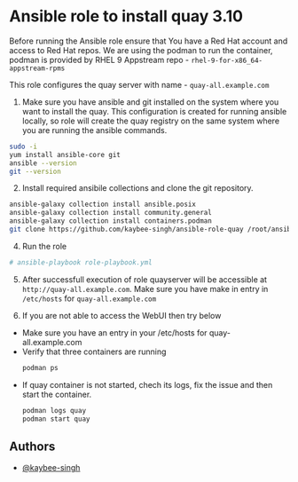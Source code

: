 
# Ansible role to install quay 3.10

Before running the Ansible role ensure that You have a Red Hat account and access to Red Hat repos.
We are using the podman to run the container, podman is provided by RHEL 9 Appstream repo - `rhel-9-for-x86_64-appstream-rpms`

This role configures the quay server with name - `quay-all.example.com`

1. Make sure you have ansible and git installed on the system where you want to install the quay. This configuration is created for running ansible locally, so role will create the quay registry on the same system where you are running the ansible commands.  


```bash
sudo -i
yum install ansible-core git
ansible --version
git --version
```

2. Install required ansibile collections and clone the git repository.


```bash
ansible-galaxy collection install ansible.posix
ansible-galaxy collection install community.general
ansible-galaxy collection install containers.podman
git clone https://github.com/kaybee-singh/ansible-role-quay /root/ansible-role-quay

```

4. Run the role 

```bash
# ansible-playbook role-playbook.yml
```
5. After successfull execution of role quayserver will be accessible at `http://quay-all.example.com`. Make sure you have make in entry in `/etc/hosts` for `quay-all.example.com`

6. If you are not able to access the WebUI then try below
  - Make sure you have an entry in your /etc/hosts for quay-all.example.com
  - Verify that three containers are running
    ```bash
    podman ps
    ```
  - If quay container is not started, chech its logs, fix the issue and then start the container.
    ```bash
    podman logs quay
    podman start quay
    ```
 

## Authors

- [@kaybee-singh](https://www.github.com/kaybee-singh)
